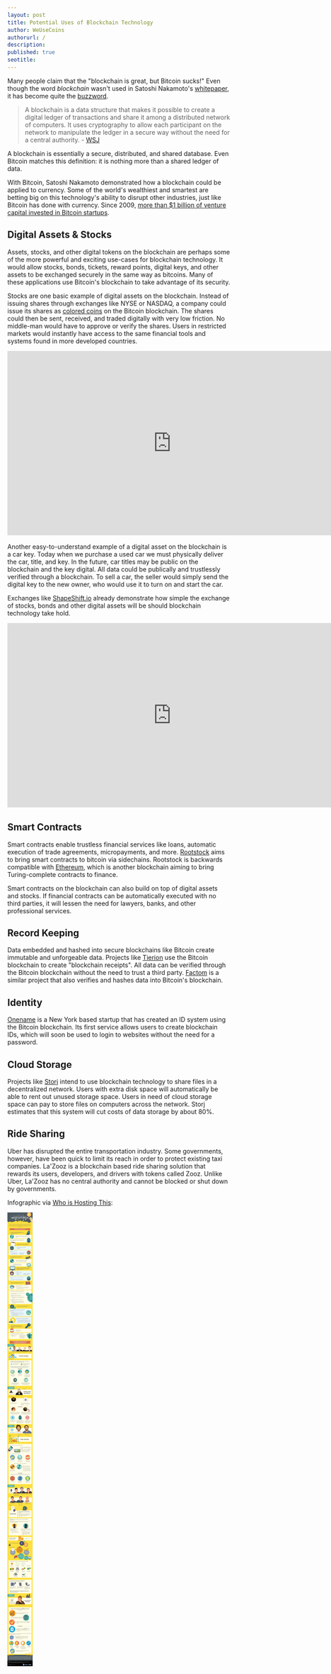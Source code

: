 ```yaml
---
layout: post
title: Potential Uses of Blockchain Technology
author: WeUseCoins
authorurl: /
description: 
published: true
seotitle: 
---
```

Many people claim that the "blockchain is great, but Bitcoin sucks!" Even though the word _blockchain_ wasn't used in Satoshi Nakamoto's [whitepaper](https://www.weusecoins.com/assets/pdf/bitcoin.pdf), it has become quite the [buzzword](http://www.coindesk.com/blockchain-what-art-thou-buzzword/). 

> A blockchain is a data structure that makes it possible to create a digital ledger of transactions and share it among a distributed network of computers. It uses cryptography to allow each participant on the network to manipulate the ledger in a secure way without the need for a central authority. - [WSJ](http://blogs.wsj.com/cio/2016/02/02/cio-explainer-what-is-blockchain/)

A blockchain is essentially a secure, distributed, and shared database. Even Bitcoin matches this definition: it is nothing more than a shared ledger of data. 

With Bitcoin, Satoshi Nakamoto demonstrated how a blockchain could be applied to currency. Some of the world's wealthiest and smartest are betting big on this technology's ability to disrupt other industries, just like Bitcoin has done with currency. Since 2009, [more than $1 billion of venture capital invested in Bitcoin startups](/en/venture-capital-investments-in-bitcoin-and-blockchain-companies/). 

## Digital Assets & Stocks

Assets, stocks, and other digital tokens on the blockchain are perhaps some of the more powerful and exciting use-cases for blockchain technology. It would allow stocks, bonds, tickets, reward points, digital keys, and other assets to be exchanged securely in the same way as bitcoins. Many of these applications use Bitcoin's blockchain to take advantage of its security.

Stocks are one basic example of digital assets on the blockchain. Instead of issuing shares through exchanges like NYSE or NASDAQ, a company could issue its shares as [colored coins](http://coloredcoins.org/) on the Bitcoin blockchain. The shares could then be sent, received, and traded digitally with very low friction. No middle-man would have to approve or verify the shares. Users in restricted markets would instantly have access to the same financial tools and systems found in more developed countries.  

<iframe width="740" height="416" src="https://www.youtube.com/embed/fmFjmvwPGKU" frameborder="0" allowfullscreen></iframe>

Another easy-to-understand example of a digital asset on the blockchain is a car key. Today when we purchase a used car we must physically deliver the car, title, and key. In the future, car titles may be public on the blockchain and the key digital. All data could be publically and trustlessly verified through a blockchain. To sell a car, the seller would simply send the digital key to the new owner, who would use it to turn on and start the car. 

Exchanges like [ShapeShift.io](https://shapeshift.io/) already demonstrate how simple the exchange of stocks, bonds and other digital assets will be should blockchain technology take hold. 

<iframe width="740" height="416" src="https://www.youtube.com/embed/-1hwazT890s" frameborder="0" allowfullscreen></iframe>

## Smart Contracts

Smart contracts enable trustless financial services like loans, automatic execution of trade agreements, micropayments, and more. [Rootstock](http://www.rootstock.io/) aims to bring smart contracts to bitcoin via sidechains. Rootstock is backwards compatible with [Ethereum](https://ethereum.org/), which is another blockchain aiming to bring Turing-complete contracts to finance.  

Smart contracts on the blockchain can also build on top of digital assets and stocks. If financial contracts can be automatically executed with no third parties, it will lessen the need for lawyers, banks, and other professional services.  

## Record Keeping

Data embedded and hashed into secure blockchains like Bitcoin create immutable and unforgeable data. Projects like [Tierion](https://tierion.com/) use the Bitcoin blockchain to create "blockchain receipts". All data can be verified through the Bitcoin blockchain without the need to trust a third party. [Factom](/factom/) is a similar project that also verifies and hashes data into Bitcoin's blockchain.  

## Identity

[Onename](https://onename.com/) is a New York based startup that has created an ID system using the Bitcoin blockchain. Its first service allows users to create blockchain IDs, which will soon be used to login to websites without the need for a password. 

## Cloud Storage

Projects like [Storj](https://storj.io/) intend to use blockchain technology to share files in a decentralized network. Users with extra disk space will automatically be able to rent out unused storage space. Users in need of cloud storage space can pay to store files on computers across the network. Storj estimates that this system will cut costs of data storage by about 80%. 

## Ride Sharing

Uber has disrupted the entire transportation industry. Some governments, however, have been quick to limit its reach in order to protect existing taxi companies. La'Zooz is a blockchain based ride sharing solution that rewards its users, developers, and drivers with tokens called Zooz. Unlike Uber, La'Zooz has no central authority and cannot be blocked or shut down by governments. 

Infographic via [Who is Hosting This](http://www.whoishostingthis.com/blog/2015/10/26/blockchain/): 

![uses of blockchain technology][1]

[1]: /images/infographics/blockchain.jpg